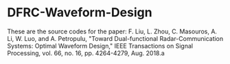 # DFRC-Waveform-Design
These are the source codes for the paper: F. Liu, L. Zhou, C. Masouros, A. Li, W. Luo, and A. Petropulu, "Toward Dual-functional Radar-Communication Systems: Optimal Waveform Design," IEEE Transactions on Signal Processing, vol. 66, no. 16, pp. 4264-4279, Aug. 2018.a
